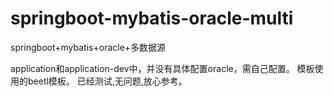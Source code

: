 # springboot-mybatis-oracle-multi
springboot+mybatis+oracle+多数据源

application和application-dev中，并没有具体配置oracle，需自己配置。
模板使用的beetl模板。
已经测试,无问题,放心参考。
